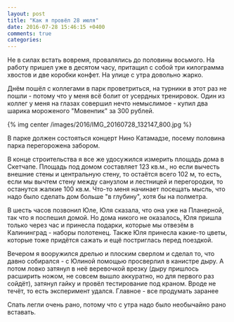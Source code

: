 ```yaml
---
layout: post
title: "Как я провёл 28 июля"
date: 2016-07-28 15:46:15 +0400
comments: true
categories: 
---
```

Не в силах встать вовремя, провалялись до половины восьмого. На работу пришел уже в десятом часу, притащил с собой три килограмма хвостов и две коробки конфет. На улице с утра довольно жарко.

Днём пошёл с коллегами в парк проветриться, на турники в этот раз не пошли - потому что у меня всё болит от усердных тренировок. Один из коллег у меня на глазах совершил нечто немыслимое - купил два шарика мороженого "Мовенпик" за 300 рублей.

{% img center /images/2016/IMG_20160728_132147_800.jpg %}

В парке должен состояться концерт Нино Катамадзе, посему половина парка перегорожена забором.

В конце строительства я все же удосужился измерить площадь дома в Скетчапе. Площадь под домом составляет 123 кв.м., но если вычесть внешние стены и центральную стену, то остаётся всего 102 м, то есть, если мы вычтем стену между санузлом и лестницей и перегородки, то останутся жалкие 100 кв.м. Что-то меня начинает посещать мысль, что надо было сделать дом больше "в глубину", хотя бы на полметра.

В шесть часов позвонил Юле, Юля сказала, что она уже на Планерной, так что я поспешил домой. Но дома никого не оказалось, Юля пришла только через час и принесла подарки, которые мы отвезём в Калининград - наборы полотенец. Также Юля принесла какие-то цветы, которые тоже придётся сажать и ещё постриглась перед поездкой.

Вечером я вооружился дрелью и плоским сверлом и сделал то, что давно собирался -  с Юлиной помощью просверлил в канистре дыру. А потом ловко затянул в неё веревочкой врезку (дыру пришлось расширить ножом, не совсем вышло аккуратно, но для первого раз сойдёт), затянул гайку и провёл тестирование под краном. Вроде не течёт, то есть эксперимент удался. Главное - все продумать заранее

Спать легли очень рано, потому что с утра надо было необычайно рано вставать.